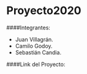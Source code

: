 # Proyecto2020


####Integrantes:
- Juan Villagrán.
- Camilo Godoy.
- Sebastián Candia.

####Link del Proyecto:
